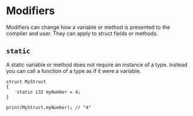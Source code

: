# Modifiers
Modifiers can change how a variable or method is presented to the compiler and user. They can apply to struct fields or methods.

## `static`
A static variable or method does not require an instance of a type. Instead you can call a function of a type as if it were a variable.

```
struct MyStruct 
{
    static i32 myNumber = 4;
}
```
```
print(MyStruct.myNumber); // "4"
```